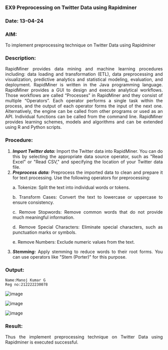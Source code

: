 ### EX9 Preprocessing on Twitter Data using Rapidminer
### Date: 13-04-24
### AIM:
To implement preprocessing technique on Twitter Data using Rapidminer
### Description: 
<div align = "justify">
RapidMiner provides data mining and machine learning procedures including: data loading and transformation (ETL), data preprocessing and visualization, 
predictive analytics and statistical modeling, evaluation, and deployment. RapidMiner is written in the Java programming language. 
RapidMiner provides a GUI to design and execute analytical workflows. Those workflows are called “Processes” in RapidMiner and they consist of multiple “Operators”. 
Each operator performs a single task within the process, and the output of each operator forms the input of the next one. Alternatively, the engine can be called from 
other programs or used as an API. Individual functions can be called from the command line. 
RapidMiner provides learning schemes, models and algorithms and can be extended using R and Python scripts.

### Procedure:
1) ***Import Twitter data:*** Import the Twitter data into RapidMiner. You can do this by selecting the appropriate
data source operator, such as "Read Excel" or "Read CSV," and specifying the location of your Twitter data
file.
2) ***Preprocess data:*** Preprocess the imported data to clean and prepare it for text processing. Use the following
operators for preprocessing:
    <p>a. Tokenize: Split the text into individual words or tokens.
    <p>b. Transform Cases: Convert the text to lowercase or uppercase to ensure consistency.
    <p>c. Remove Stopwords: Remove common words that do not provide much meaningful information.
    <p>d. Remove Special Characters: Eliminate special characters, such as punctuation marks or symbols.
    <p>e. Remove Numbers: Exclude numeric values from the text.
3) ***Stemming:*** Apply stemming to reduce words to their root forms. You can use operators like "Stem (Porter)"
for this purpose.


### Output:
```
Name:Manoj Kumar G
Reg no:212222230078
```
![image](https://github.com/Rakshithadevi/WDM_EXP9/assets/94165326/de715144-84c6-4f91-9ba5-026eb4c3d5db)

![image](https://github.com/Rakshithadevi/WDM_EXP9/assets/94165326/f5d14ffd-4d9b-4a50-94d5-7d55b043265e)



![image](https://github.com/Rakshithadevi/WDM_EXP9/assets/94165326/4408d1c6-36ac-469b-b765-6ed9f39a854d)


### Result:
Thus the implement preprocessing technique on Twitter Data using Rapidminer is executed successful.
